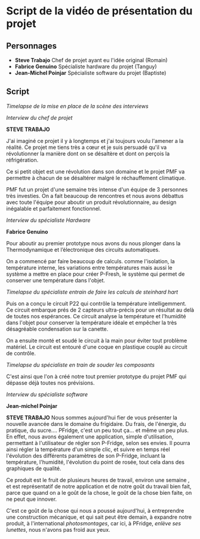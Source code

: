 # Script de la vidéo de présentation du projet

## Personnages

* **Steve Trabajo** Chef de projet ayant eu l'idée original (Romain)
* **Fabrice Genuino** Spécialiste hardware du projet (Tanguy)
* **Jean-Michel Poinjar** Spécialiste software du projet (Baptiste)

## Script

*Timelapse de la mise en place de la scène des interviews*

*Interview du chef de projet*

**STEVE TRABAJO**

J'ai imaginé ce projet il y à longtemps et j'ai toujours voulu l'amener a la réalité. Ce projet me tiens très a cœur et je suis persuadé qu'il va révolutionner la manière dont on se désaltère et dont on perçois la réfrigération.

Ce si petit objet est une révolution dans son domaine et le projet PMF va permettre à chacun de se désaltérer malgré le réchauffement climatique.

PMF fut un projet d'une semaine très intense d'un équipe de 3 personnes très investies. On a fait beaucoup de rencontres et nous avons débattus avec toute l'équipe pour aboutir un produit révolutionnaire, au design inégalable et parfaitement fonctionnel.

*Interview du spécialiste Hardware*

**Fabrice Genuino**

Pour aboutir au premier prototype nous avons du nous plonger dans la Thermodynamique et l’électronique des circuits automatiques.

On a commencé par faire beaucoup de calculs. comme l'isolation, la température interne, les variations entre températures mais aussi le système a mettre en place pour créer P-Fresh, le système qui permet de conserver une température dans l'objet.

*Timelapse du spécialiste entrain de faire les calculs de steinhard hart*

Puis on a conçu le circuit P22 qui contrôle la température intelligemment. Ce circuit embarque prés de 2 capteurs ultra-précis pour un résultat au delà de toutes nos espérances. Ce circuit analyse la température et l'humidité dans l'objet pour conserver la température idéale et empêcher la très désagréable condensation sur la canette.

On a ensuite monté et soudé le circuit à la main pour éviter tout problème matériel. Le circuit est entouré d'une coque en plastique couplé au circuit de contrôle.

*Timelapse du spécialiste en train de souder les composants*

C'est ainsi que l'on à créé notre tout premier prototype du projet PMF qui dépasse déjà toutes nos prévisions.

*Interview du spécialiste software*

**Jean-michel Poinjar**



**STEVE TRABAJO**
Nous sommes aujourd'hui fier de vous présenter la nouvelle avancée dans le domaine du frigidaire.
Du frais, de l'énergie, du pratique, du sucre.... PFridge, c'est un peu tout ça... et même un peu plus.
En effet, nous avons également une application, simple d'utilisation, permettant à l'utilisateur de régler son P-Fridge, selon ses envies. 
Il pourra ainsi régler la température d'un simple clic, et suivre en temps réel l'évolution des différents paramètres de son P-Fridge, incluant la température, l'humidité, l'évolution du point de rosée, tout cela dans des graphiques de qualité. 

Ce produit est le fruit de plusieurs heures de travail, environ une semaine , et est représentatif de notre application et de notre goût du travail bien fait, parce que quand on a le goût de la chose, le goût de la chose bien faite, on ne peut que innover. 

C'est ce goût de la chose qui nous a poussé aujourd'hui, à entreprendre une construction mécanique, et qui sait peut être demain, à expandre notre produit, à l'international *photosmontages*, car ici, à PFridge, *enlève ses lunettes*, nous n'avons pas froid aux yeux.


